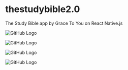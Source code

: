 # thestudybible2.0

The Study Bible app by Grace To You on React Native.js

![GitHub Logo](/studybible1.gif)

![GitHub Logo](/studybible2.gif)

![GitHub Logo](/Login.gif)

![GitHub Logo](/Demo.gif)
